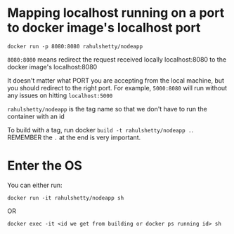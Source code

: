 # Mapping localhost running on a port to docker image's localhost port

`docker run -p 8080:8080 rahulshetty/nodeapp`

`8080:8080` means redirect the request received locally localhost:8080 to the docker image's localhost:8080

It doesn't matter what PORT you are accepting from the local machine, but you should redirect to the right port. For example, `5000:8080` will run without any issues on hitting `localhost:5000`

`rahulshetty/nodeapp` is the tag name so that we don't have to run the container with an id

To build with a tag, run docker `build -t rahulshetty/nodeapp .`. REMEMBER the `.` at the end is very important.

# Enter the OS

You can either run:

`docker run -it rahulshetty/nodeapp sh`

OR

`docker exec -it <id we get from building or docker ps running id> sh`
